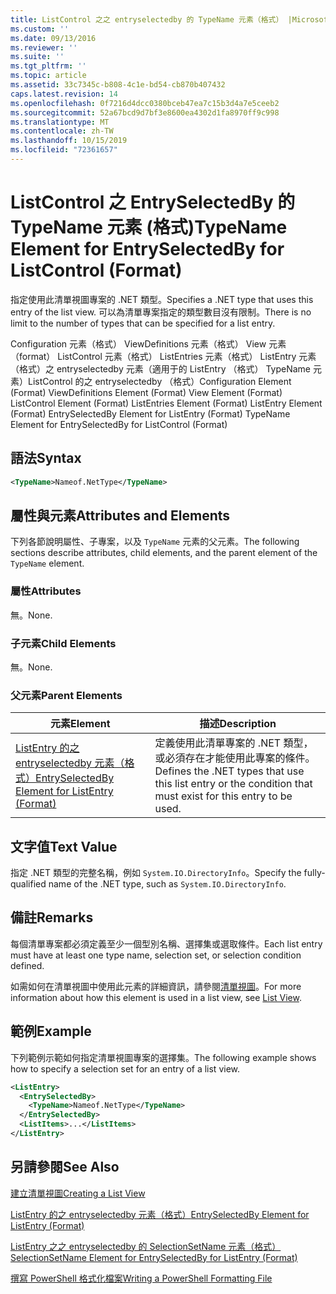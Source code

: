 ```yaml
---
title: ListControl 之之 entryselectedby 的 TypeName 元素（格式） |Microsoft Docs
ms.custom: ''
ms.date: 09/13/2016
ms.reviewer: ''
ms.suite: ''
ms.tgt_pltfrm: ''
ms.topic: article
ms.assetid: 33c7345c-b808-4c1e-bd54-cb870b407432
caps.latest.revision: 14
ms.openlocfilehash: 0f7216d4dcc0380bceb47ea7c15b3d4a7e5ceeb2
ms.sourcegitcommit: 52a67bcd9d7bf3e8600ea4302d1fa8970ff9c998
ms.translationtype: MT
ms.contentlocale: zh-TW
ms.lasthandoff: 10/15/2019
ms.locfileid: "72361657"
---
```

# <a name="typename-element-for-entryselectedby-for-listcontrol-format"></a><span data-ttu-id="62a86-102">ListControl 之 EntrySelectedBy 的 TypeName 元素 (格式)</span><span class="sxs-lookup"><span data-stu-id="62a86-102">TypeName Element for EntrySelectedBy for ListControl (Format)</span></span>

<span data-ttu-id="62a86-103">指定使用此清單視圖專案的 .NET 類型。</span><span class="sxs-lookup"><span data-stu-id="62a86-103">Specifies a .NET type that uses this entry of the list view.</span></span> <span data-ttu-id="62a86-104">可以為清單專案指定的類型數目沒有限制。</span><span class="sxs-lookup"><span data-stu-id="62a86-104">There is no limit to the number of types that can be specified for a list entry.</span></span>

<span data-ttu-id="62a86-105">Configuration 元素（格式） ViewDefinitions 元素（格式） View 元素（format） ListControl 元素（格式） ListEntries 元素（格式） ListEntry 元素（格式）之 entryselectedby 元素（適用于的 ListEntry （格式） TypeName 元素）ListControl 的之 entryselectedby （格式）</span><span class="sxs-lookup"><span data-stu-id="62a86-105">Configuration Element (Format) ViewDefinitions Element (Format) View Element (Format) ListControl Element (Format) ListEntries Element (Format) ListEntry Element (Format) EntrySelectedBy Element for ListEntry (Format) TypeName Element for EntrySelectedBy for ListControl (Format)</span></span>

## <a name="syntax"></a><span data-ttu-id="62a86-106">語法</span><span class="sxs-lookup"><span data-stu-id="62a86-106">Syntax</span></span>

```xml
<TypeName>Nameof.NetType</TypeName>
```

## <a name="attributes-and-elements"></a><span data-ttu-id="62a86-107">屬性與元素</span><span class="sxs-lookup"><span data-stu-id="62a86-107">Attributes and Elements</span></span>

<span data-ttu-id="62a86-108">下列各節說明屬性、子專案，以及 `TypeName` 元素的父元素。</span><span class="sxs-lookup"><span data-stu-id="62a86-108">The following sections describe attributes, child elements, and the parent element of the `TypeName` element.</span></span>

### <a name="attributes"></a><span data-ttu-id="62a86-109">屬性</span><span class="sxs-lookup"><span data-stu-id="62a86-109">Attributes</span></span>

<span data-ttu-id="62a86-110">無。</span><span class="sxs-lookup"><span data-stu-id="62a86-110">None.</span></span>

### <a name="child-elements"></a><span data-ttu-id="62a86-111">子元素</span><span class="sxs-lookup"><span data-stu-id="62a86-111">Child Elements</span></span>

<span data-ttu-id="62a86-112">無。</span><span class="sxs-lookup"><span data-stu-id="62a86-112">None.</span></span>

### <a name="parent-elements"></a><span data-ttu-id="62a86-113">父元素</span><span class="sxs-lookup"><span data-stu-id="62a86-113">Parent Elements</span></span>

|<span data-ttu-id="62a86-114">元素</span><span class="sxs-lookup"><span data-stu-id="62a86-114">Element</span></span>|<span data-ttu-id="62a86-115">描述</span><span class="sxs-lookup"><span data-stu-id="62a86-115">Description</span></span>|
|-------------|-----------------|
|[<span data-ttu-id="62a86-116">ListEntry 的之 entryselectedby 元素（格式）</span><span class="sxs-lookup"><span data-stu-id="62a86-116">EntrySelectedBy Element for ListEntry (Format)</span></span>](./entryselectedby-element-for-listentry-for-listcontrol-format.md)|<span data-ttu-id="62a86-117">定義使用此清單專案的 .NET 類型，或必須存在才能使用此專案的條件。</span><span class="sxs-lookup"><span data-stu-id="62a86-117">Defines the .NET types that use this list entry or the condition that must exist for this entry to be used.</span></span>|

## <a name="text-value"></a><span data-ttu-id="62a86-118">文字值</span><span class="sxs-lookup"><span data-stu-id="62a86-118">Text Value</span></span>

<span data-ttu-id="62a86-119">指定 .NET 類型的完整名稱，例如 `System.IO.DirectoryInfo`。</span><span class="sxs-lookup"><span data-stu-id="62a86-119">Specify the fully-qualified name of the .NET type, such as `System.IO.DirectoryInfo`.</span></span>

## <a name="remarks"></a><span data-ttu-id="62a86-120">備註</span><span class="sxs-lookup"><span data-stu-id="62a86-120">Remarks</span></span>

<span data-ttu-id="62a86-121">每個清單專案都必須定義至少一個型別名稱、選擇集或選取條件。</span><span class="sxs-lookup"><span data-stu-id="62a86-121">Each list entry must have at least one type name, selection set, or selection condition defined.</span></span>

<span data-ttu-id="62a86-122">如需如何在清單視圖中使用此元素的詳細資訊，請參閱[清單視圖](./creating-a-list-view.md)。</span><span class="sxs-lookup"><span data-stu-id="62a86-122">For more information about how this element is used in a list view, see [List View](./creating-a-list-view.md).</span></span>

## <a name="example"></a><span data-ttu-id="62a86-123">範例</span><span class="sxs-lookup"><span data-stu-id="62a86-123">Example</span></span>

<span data-ttu-id="62a86-124">下列範例示範如何指定清單視圖專案的選擇集。</span><span class="sxs-lookup"><span data-stu-id="62a86-124">The following example shows how to specify a selection set for an entry of a list view.</span></span>

```xml
<ListEntry>
  <EntrySelectedBy>
    <TypeName>Nameof.NetType</TypeName>
  </EntrySelectedBy>
  <ListItems>...</ListItems>
</ListEntry>
```

## <a name="see-also"></a><span data-ttu-id="62a86-125">另請參閱</span><span class="sxs-lookup"><span data-stu-id="62a86-125">See Also</span></span>

[<span data-ttu-id="62a86-126">建立清單視圖</span><span class="sxs-lookup"><span data-stu-id="62a86-126">Creating a List View</span></span>](./creating-a-list-view.md)

[<span data-ttu-id="62a86-127">ListEntry 的之 entryselectedby 元素（格式）</span><span class="sxs-lookup"><span data-stu-id="62a86-127">EntrySelectedBy Element for ListEntry (Format)</span></span>](./entryselectedby-element-for-listentry-for-listcontrol-format.md)

[<span data-ttu-id="62a86-128">ListEntry 之之 entryselectedby 的 SelectionSetName 元素（格式）</span><span class="sxs-lookup"><span data-stu-id="62a86-128">SelectionSetName Element for EntrySelectedBy for ListEntry (Format)</span></span>](./selectionsetname-element-for-entryselectedby-for-listcontrol-format.md)

[<span data-ttu-id="62a86-129">撰寫 PowerShell 格式化檔案</span><span class="sxs-lookup"><span data-stu-id="62a86-129">Writing a PowerShell Formatting File</span></span>](./writing-a-powershell-formatting-file.md)
